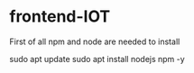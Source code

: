 # frontend-IOT

First of all npm and node are needed to install

sudo apt update
sudo apt install nodejs npm -y
